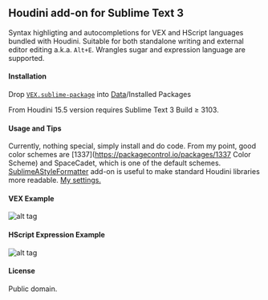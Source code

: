 ## Houdini add-on for Sublime Text 3
Syntax highligting and autocompletions for VEX and HScript languages bundled with Houdini. Suitable for both standalone writing and external editor editing a.k.a. `Alt+E`. Wrangles sugar and expression language are supported.

#### Installation
Drop [`VEX.sublime-package`](https://github.com/teared/vex/raw/master/VEX.sublime-package) into [Data](http://sublime-text-unofficial-documentation.readthedocs.org/en/latest/basic_concepts.html#the-data-directory)/Installed Packages

From Houdini 15.5 version requires Sublime Text 3 Build ≥ 3103.

#### Usage and Tips
Currently, nothing special, simply install and do code. From my point, good color schemes are [1337](https://packagecontrol.io/packages/1337 Color Scheme) and SpaceCadet, which is one of the default schemes. [SublimeAStyleFormatter](https://packagecontrol.io/packages/SublimeAStyleFormatter) add-on is useful to make standard Houdini libraries more readable. [My settings.](https://gist.github.com/teared/cfcf27705954fcf741b7#file-sublimeastyleformatter-sublime-settings)

#### VEX Example
![alt tag](http://i.imgur.com/vZOn4ud.png)

#### HScript Expression Example
![alt tag](http://i.imgur.com/Mz4x0S5.png)

#### License
Public domain.
